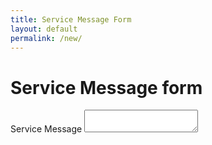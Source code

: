 ```yaml
---
title: Service Message Form
layout: default
permalink: /new/
---
```


<h1>Service Message form</h1>
<form>
<label for="msg">Service Message</label>
<textarea id="msg" rows="2" cols="20"></textarea>
</form>
